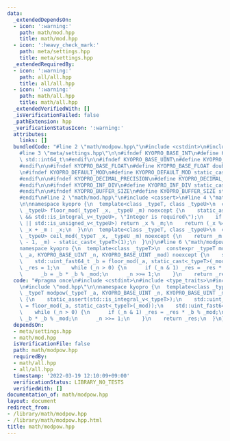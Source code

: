 ```yaml
---
data:
  _extendedDependsOn:
  - icon: ':warning:'
    path: math/mod.hpp
    title: math/mod.hpp
  - icon: ':heavy_check_mark:'
    path: meta/settings.hpp
    title: meta/settings.hpp
  _extendedRequiredBy:
  - icon: ':warning:'
    path: all/all.hpp
    title: all/all.hpp
  - icon: ':warning:'
    path: math/all.hpp
    title: math/all.hpp
  _extendedVerifiedWith: []
  _isVerificationFailed: false
  _pathExtension: hpp
  _verificationStatusIcon: ':warning:'
  attributes:
    links: []
  bundledCode: "#line 2 \"math/modpow.hpp\"\n#include <cstdint>\n#include <type_traits>\n\
    #line 3 \"meta/settings.hpp\"\n\n#ifndef KYOPRO_BASE_INT\n#define KYOPRO_BASE_INT\
    \ std::int64_t\n#endif\n\n#ifndef KYOPRO_BASE_UINT\n#define KYOPRO_BASE_UINT std::uint64_t\n\
    #endif\n\n#ifndef KYOPRO_BASE_FLOAT\n#define KYOPRO_BASE_FLOAT double\n#endif\n\
    \n#ifndef KYOPRO_DEFAULT_MOD\n#define KYOPRO_DEFAULT_MOD static_cast<KYOPRO_BASE_UINT>(998244353)\n\
    #endif\n\n#ifndef KYOPRO_DECIMAL_PRECISION\n#define KYOPRO_DECIMAL_PRECISION static_cast<KYOPRO_BASE_UINT>(12)\n\
    #endif\n\n#ifndef KYOPRO_INF_DIV\n#define KYOPRO_INF_DIV static_cast<KYOPRO_BASE_UINT>(3)\n\
    #endif\n\n#ifndef KYOPRO_BUFFER_SIZE\n#define KYOPRO_BUFFER_SIZE static_cast<KYOPRO_BASE_UINT>(2048)\n\
    #endif\n#line 2 \"math/mod.hpp\"\n#include <cassert>\n#line 4 \"math/mod.hpp\"\
    \n\nnamespace kyopro {\n  template<class _typeT, class _typeU>\n  constexpr std::common_type_t<_typeT,\
    \ _typeU> floor_mod(_typeT _x, _typeU _m) noexcept {\n    static_assert(std::is_integral_v<_typeT>\
    \ && std::is_integral_v<_typeU>, \"Integer is required\");\n    if constexpr (std::is_unsigned_v<_typeT>\
    \ || std::is_unsigned_v<_typeU>) return _x % _m;\n    return (_x %= _m) < 0 ?\
    \ _x + _m : _x;\n  }\n\n  template<class _typeT, class _typeU>\n  constexpr std::common_type_t<_typeT,\
    \ _typeU> ceil_mod(_typeT _x, _typeU _m) noexcept {\n    return _m - floor_mod(_x\
    \ - 1, _m) - static_cast<_typeT>(1);\n  }\n}\n#line 6 \"math/modpow.hpp\"\n\n\
    namespace kyopro {\n  template<class _typeT>\n  constexpr _typeT modpow(_typeT\
    \ _a, KYOPRO_BASE_UINT _n, KYOPRO_BASE_UINT _mod) noexcept {\n    static_assert(std::is_integral_v<_typeT>);\n\
    \    std::uint_fast64_t _b = floor_mod(_a, static_cast<_typeT>(_mod));\n    std::uint_fast64_t\
    \ _res = 1;\n    while (_n > 0) {\n      if (_n & 1) _res = _res * _b % _mod;\n\
    \      _b = _b * _b % _mod;\n      _n >>= 1;\n    }\n    return _res;\n  }\n}\n"
  code: "#pragma once\n#include <cstdint>\n#include <type_traits>\n#include \"../meta/settings.hpp\"\
    \n#include \"mod.hpp\"\n\nnamespace kyopro {\n  template<class _typeT>\n  constexpr\
    \ _typeT modpow(_typeT _a, KYOPRO_BASE_UINT _n, KYOPRO_BASE_UINT _mod) noexcept\
    \ {\n    static_assert(std::is_integral_v<_typeT>);\n    std::uint_fast64_t _b\
    \ = floor_mod(_a, static_cast<_typeT>(_mod));\n    std::uint_fast64_t _res = 1;\n\
    \    while (_n > 0) {\n      if (_n & 1) _res = _res * _b % _mod;\n      _b =\
    \ _b * _b % _mod;\n      _n >>= 1;\n    }\n    return _res;\n  }\n}"
  dependsOn:
  - meta/settings.hpp
  - math/mod.hpp
  isVerificationFile: false
  path: math/modpow.hpp
  requiredBy:
  - math/all.hpp
  - all/all.hpp
  timestamp: '2022-03-19 12:10:09+09:00'
  verificationStatus: LIBRARY_NO_TESTS
  verifiedWith: []
documentation_of: math/modpow.hpp
layout: document
redirect_from:
- /library/math/modpow.hpp
- /library/math/modpow.hpp.html
title: math/modpow.hpp
---
```

